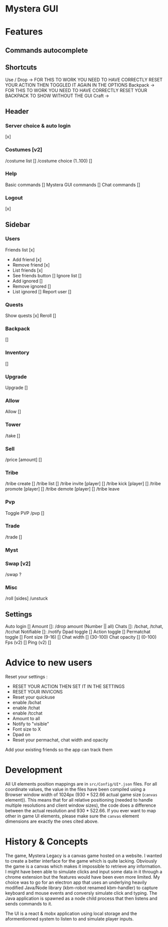 # Mystera GUI 

# Features

## Commands autocomplete

## Shortcuts

Use / Drop -> FOR THIS TO WORK YOU NEED TO HAVE CORRECTLY RESET YOUR ACTION THEN TOGGLED IT AGAIN IN THE OPTIONS
Backpack -> FOR THIS TO WORK YOU NEED TO HAVE CORRECTLY RESET YOUR BACKPACK TO SHOW WITHOUT THE GUI
Craft -> 

## Header

### Server choice & auto login

[x]

### Costumes [v2]

/costume list []
/costume choice (1..100) []

### Help

Basic commands []
Mystera GUI commands []
Chat commands []

### Logout

[x]

## Sidebar

### Users

Friends list [x]
  - Add friend [x]
  - Remove friend [x] 
  - List friends [x]
  - See friends button []
Ignore list []
  - Add ignored []
  - Remove ignored []
  - List ignored []
Report user []

### Quests

Show quests [x]
Reroll []

### Backpack

[]

### Inventory

[]

### Upgrade

Upgrade []

### Allow

Allow []

### Tower

/take []

### Sell

/price [amount] []

### Tribe

/tribe create []
/tribe list []
/tribe invite [player] []
/tribe kick [player] []
/tribe promote [player] []
/tribe demote [player] []
/tribe leave

### Pvp

Toggle PVP /pvp []

### Trade

/trade []

### Myst


### Swap [v2]

/swap ?

### Misc

/roll [sides]
/unstuck 


## Settings

Auto login []
Amount []: /drop amount (Number || all)
Chats []: /bchat, /tchat, /tcchat
Notifiable []: /notify
Dpad toggle []
Action toggle []
Permatchat toggle []
Font size (9-16) []
Chat width [] (30-100)
Chat opacity [] (0-100)
Fps (v2) []
Ping (v2) []

# Advice to new users

Reset your settings :
- RESET YOUR ACTION THEN SET IT IN THE SETTINGS
- RESET YOUR INVICONS
- Reset your quickuse
- enable /bchat
- enable /tchat
- enable /tcchat
- Amount to all
- Notify to "visible"
- Font size to X
- Dpad on
- Reset your permachat, chat width and opacity

Add your existing friends so the app can track them

# Development

All UI elements position mappings are in `src/Config/UI*.json` files.
For all coordinate values, the value in the files have been compiled using a Browser window width of 1024px (930 * 522.66 actual game size (`canvas` element)).
This means that for all relative positioning (needed to handle multiple resolutions and client window sizes), the code does a difference between the actual resolution and 930 * 522.66.
If you ever want to map other in game UI elements, please make sure the `canvas` element dimensions are exactly the ones cited above.

# History & Concepts

The game, Mystera Legacy is a canvas game hosted on a website. I wanted to create a better interface for the game which is quite lacking.
Obviously the game is a canvas which makes it impossible to retrieve any information. I might have been able to simulate clicks and input some data in it through a chrome extension but the features would have been even more limited.
My choice was to go for an electron app that uses an underlying heavily modified Java/Node library (kbm-robot renamed kbm-handler) to capture keyboard and mouse events and conversly simulate click and typing. The Java application is spawned as a node child process that then listens and sends commands to it.

The UI is a react & mobx application using local storage and the aformentionned system to listen to and simulate player inputs.